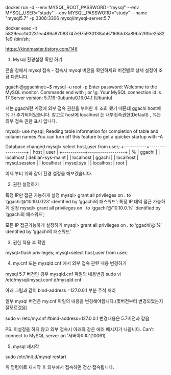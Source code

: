 docker run -d --env MYSQL_ROOT_PASSWORD="mysql" --env MYSQL_USER="study" --env MYSQL_PASSWORD="study" --name "mysql5.7" -p 3306:3306 mysql/mysql-server:5.7

docker exec -it 5829ecc1d0231ea486a87083747e975930138ab67168dd3a89b529fbe25821e9 /bin/sh;


https://kindmaster.tistory.com/146

1. Mysql 환경설정 확인 하기

콘솔 창에서 mysql 접속 - 접속시 mysql 버전을 확인하세요 버전별로 상세 설정이 조금 다릅니다.

ggachi@ggachinet:~$ mysql -u root -p
Enter password:
Welcome to the MySQL monitor.  Commands end with ; or \g.
Your MySQL connection id is 17
Server version: 5.7.19-0ubuntu0.16.04.1 (Ubuntu)

 

저는 ggachi란 계정에 외부 접속 권한을 부여한 후 조회 했기 때문데 ggachi host에 % 가 추가되어있습니다.
참고로 host에 localhost 는 내부접속권한(Default) , %는 외부 접속 권한 표시 입니다.

mysql> use mysql;
Reading table information for completion of table and column names
You can turn off this feature to get a quicker startup with -A

Database changed
mysql> select host,user from user;
+-----------+------------------+
| host      | user             |
+-----------+------------------+
| %         | ggachi           |
| localhost | debian-sys-maint |
| localhost | ggachi           |
| localhost | mysql.session    |
| localhost | mysql.sys        |
| localhost | root             |

이제 부터 위와 같이 환경 설정을 해보겠습니다.


2. 권한 설정하기

특정 IP만 접근 가능하게 설정
mysql> grant all privileges on *.* to ‘ggachi’@‘10.10.0.123’ identified by ‘ggachi의 패스워드’;
특정 IP 대역 접근 가능하게 설정
 mysql> grant all privileges on *.* to ‘ggachi’@‘10.10.0.%’ identified by ‘ggachi의 패스워드’;

모든 IP 접근가능하게 설정하기
mysql> grant all privileges on *.* to ‘ggachi’@‘%’ identified by ‘ggachi의 패스워드’


3. 권한 적용 후 확인

mysql>flush privileges;
mysql>select host,user from user;

4. my.cnf 또는 mysqld.cnf 에서 외부 접속 관련 내용 변경하기

mysql 5.7 버전인 경우 mysqld.cnf  파일의 내용변경
sudo vi /etc/mysql/mysql.conf.d/mysqld.cnf

아래 그림과 같이 bind-address =127.0.0.1 부분 주석 처리




 

일부 mysql 버전은 my.cnf 파일의 내용을 변경해야합니다.(몇버전부터 변경되었는지 잘모르겠음)

sudo vi /etc/my.cnf
#bind-address=127.0.0.1
변경내용은 5.7버전과 같음

PS. 이설정을 하지 않고 외부 접속시 아래와 같은 에러 메시지가 나옵니다.
     Can't connect to MySQL server on '서버아이피'(10061)

5. mysql  재시작

sudo /etc/init.d/mysql restart

위 명령어로 재시작 후 외부에서 접속하면 정상 접속됩니다.
